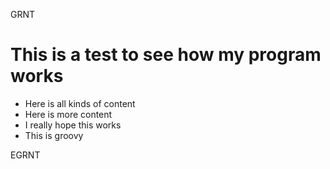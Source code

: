 GRNT

# This is a test to see how my program works

- Here is all kinds of content
- Here is more content
- I really hope this works
- This is groovy

EGRNT

